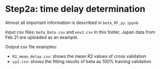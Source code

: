 # Step2a: time delay determination

Almost all important information is described in `beta_RF_yy.ipynb`

Input csv files: `beta_Data.csv` and `env2.csv`
In this folder, Japan data from Feb 21 are uploaded as an example.

Output csv file examples:
- `R2_mean_delay.csv`: shows the mean R2 values of cross validation
- `yy2.csv`: shows the fitting results of beta as 100% training validation
